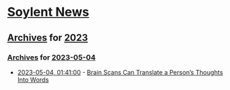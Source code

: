 # [Soylent News](../../../README.md)

## [Archives](../../index.md) for [2023](../index.md)

### [Archives](../../index.md) for [2023-05-04](index.md)

* [2023-05-04, 01:41:00](https://soylentnews.org/article.pl?sid=23/05/03/0317249&from=rss) - [Brain Scans Can Translate a Person’s Thoughts Into Words](https://soylentnews.org/article.pl?sid=23/05/03/0317249&from=rss)
